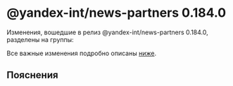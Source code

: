 # @yandex-int/news-partners 0.184.0

<!-- ЧЕЛОВЕЧЕСКОЕ ВСТУПЛЕНИЕ -->

Изменения, вошедшие в релиз @yandex-int/news-partners 0.184.0, разделены на группы:

Все важные изменения подробно описаны [ниже](#Пояснения).

## Пояснения


